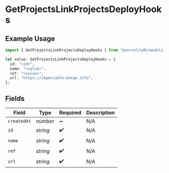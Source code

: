 # GetProjectsLinkProjectsDeployHooks

## Example Usage

```typescript
import { GetProjectsLinkProjectsDeployHooks } from "@vercel/sdk/models/operations/getprojects.js";

let value: GetProjectsLinkProjectsDeployHooks = {
  id: "<id>",
  name: "<value>",
  ref: "<value>",
  url: "https://impeccable-barge.info",
};
```

## Fields

| Field              | Type               | Required           | Description        |
| ------------------ | ------------------ | ------------------ | ------------------ |
| `createdAt`        | *number*           | :heavy_minus_sign: | N/A                |
| `id`               | *string*           | :heavy_check_mark: | N/A                |
| `name`             | *string*           | :heavy_check_mark: | N/A                |
| `ref`              | *string*           | :heavy_check_mark: | N/A                |
| `url`              | *string*           | :heavy_check_mark: | N/A                |